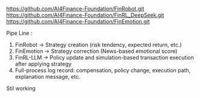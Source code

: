 https://github.com/AI4Finance-Foundation/FinRobot.git
https://github.com/AI4Finance-Foundation/FinRL_DeepSeek.git
https://github.com/AI4Finance-Foundation/FinEmotion.git

Pipe Line :
1. FinRobot → Strategy creation (risk tendency, expected return, etc.)
2. FinEmotion → Strategy correction (News-based emotional score)
3. FinRL-LLM → Policy update and simulation-based transaction execution after applying strategy
4. Full-process log record: compensation, policy change, execution path, explanation message, etc.

Stil working
